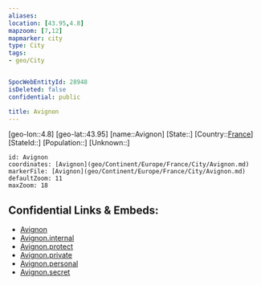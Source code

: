 ```yaml
---
aliases: 
location: [43.95,4.8]
mapzoom: [7,12] 
mapmarker: city 
type: City
tags:
- geo/City


SpocWebEntityId: 28948
isDeleted: false
confidential: public

title: Avignon
---
```

[geo-lon::4.8]
[geo-lat::43.95]
[name::Avignon]
[State::]
[Country::[France](geo/Continent/Europe/France.md)]
[StateId::]
[Population::]
[Unknown::]


```leaflet
id: Avignon
coordinates: [Avignon](geo/Continent/Europe/France/City/Avignon.md)
markerFile: [Avignon](geo/Continent/Europe/France/City/Avignon.md)
defaultZoom: 11 
maxZoom: 18
```


## Confidential Links & Embeds: 
- [Avignon](../../../../../../_public/geo/Continent/Europe/France/City/Avignon.md) 
- [Avignon.internal](../../../../../../_internal/geo/Continent/Europe/France/City/Avignon.internal.md) 
- [Avignon.protect](../../../../../../_protect/geo/Continent/Europe/France/City/Avignon.protect.md) 
- [Avignon.private](../../../../../../_private/geo/Continent/Europe/France/City/Avignon.private.md) 
- [Avignon.personal](../../../../../../_personal/geo/Continent/Europe/France/City/Avignon.personal.md) 
- [Avignon.secret](../../../../../../_secret/geo/Continent/Europe/France/City/Avignon.secret.md) 

